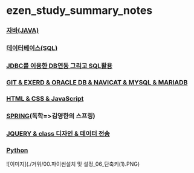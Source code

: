 # ezen_study_summary_notes
  
  ###  [자바(JAVA)][github1]

  ###  [데이터베이스(SQL)][github2]

  ###  [JDBC를 이용한 DB연동 그리고 SQL활용][github3]

  ###  [GIT & EXERD & ORACLE DB & NAVICAT & MYSQL & MARIADB][github4]

  ###  [HTML & CSS & JavaScript][github5]

  ###  [SPRING][github6](독학=>김영한의 스프링)
  
  ###  [JQUERY & class 디자인 & 데이터 전송][github7]

  ###  [Python][github8]


  ![이미지](./거위/00.파이썬설치 및 설정_06_단축키(1).PNG)


  
 [github1]: https://omniscient-midnight-d8d.notion.site/3987eaf7f47d48a79fc31d17ab10b19b?v=f687a8ac78c64b9d93eb2f786cd96cf8&pvs=4
 [github2]: https://omniscient-midnight-d8d.notion.site/2846a9b0501d4bf49b850df153e6d547?v=cd1fb3f4b2f349579478e36c20725f4b&pvs=4
 [github3]: https://omniscient-midnight-d8d.notion.site/cdf7f262aed34125970c6bc4d5621a3b?v=1b6f62a73b2842e686530092d66d323c&pvs=4
 [github4]: https://omniscient-midnight-d8d.notion.site/c1fab200163649c0b71e9d731c30cfe8?v=321a74dd9d804cc5a5e4d140a44391f7&pvs=4
 [github5]: https://omniscient-midnight-d8d.notion.site/fe940549c59f4638af950ca17524e556?v=f475a68c18564591b7f57c15f18e9a3b&pvs=4
 [github6]: https://omniscient-midnight-d8d.notion.site/6c2d466af05546f4b08068943d288c1f?v=2c1d97aec3e74696824626e870b1b5b9&pvs=4
 [github7]: https://omniscient-midnight-d8d.notion.site/e68d3db36a584a2eb1f3c3e9c6ba2308?v=ae0d54f57c9b438187880f39a4e64ceb&pvs=4
 [github8]: https://omniscient-midnight-d8d.notion.site/8619a355778f4ff080879f3c73daa756?v=a6dc51198ce74bf8980bd221cbb91373&pvs=4

